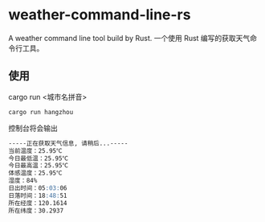 # weather-command-line-rs

A weather command line tool build by Rust.
一个使用 Rust 编写的获取天气命令行工具。

## 使用

cargo run <城市名拼音>

```shell
cargo run hangzhou
```

控制台将会输出

```md
-----正在获取天气信息, 请稍后...-----
当前温度：25.95℃
今日最低温：25.95℃
今日最高温：25.95℃
体感温度：25.95℃
湿度：84%
日出时间：05:03:06
日落时间：18:48:51
所在经度：120.1614
所在纬度：30.2937
```
